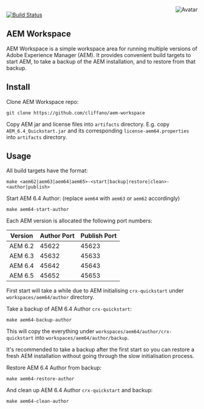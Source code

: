 <img align="right" src="https://raw.github.com/cliffano/aem-workspace/master/avatar.jpg" alt="Avatar"/>

[![Build Status](https://img.shields.io/travis/cliffano/aem-workspace.svg)](http://travis-ci.org/cliffano/aem-workspace)
<br/>

AEM Workspace
-------------

AEM Workspace is a simple workspace area for running multiple versions of Adobe Experience Manager (AEM).
It provides convenient build targets to start AEM, to take a backup of the AEM installation, and to restore from that backup.

Install
-------

Clone AEM Workspace repo:

    git clone https://github.com/cliffano/aem-workspace

Copy AEM jar and license files into `artifacts` directory.
E.g. copy `AEM_6.4_Quickstart.jar` and its corresponding `license-aem64.properties` into `artifacts` directory.

Usage
-----

All build targets have the format:

    make <aem62|aem63|aem64|aem65>-<start|backup|restore|clean>-<author|publish>

Start AEM 6.4 Author: (replace `aem64` with `aem63` or `aem62` accordingly)

    make aem64-start-author

Each AEM version is allocated the following port numbers:

| Version | Author Port | Publish Port |
|---------|-------------|--------------|
| AEM 6.2 | 45622       | 45623        |
| AEM 6.3 | 45632       | 45633        |
| AEM 6.4 | 45642       | 45643        |
| AEM 6.5 | 45652       | 45653        |

First start will take a while due to AEM initialising `crx-quickstart` under `workspaces/aem64/author` directory.

Take a backup of AEM 6.4 Author `crx-quickstart`:

    make aem64-backup-author

This will copy the everything under `workspaces/aem64/author/crx-quickstart` into `workspaces/aem64/author/backup`.

It's recommended to take a backup after the first start so you can restore a fresh AEM installation without going through the slow initialisation process.

Restore AEM 6.4 Author from backup:

    make aem64-restore-author

And clean up AEM 6.4 Author `crx-quickstart` and backup:

    make aem64-clean-author
